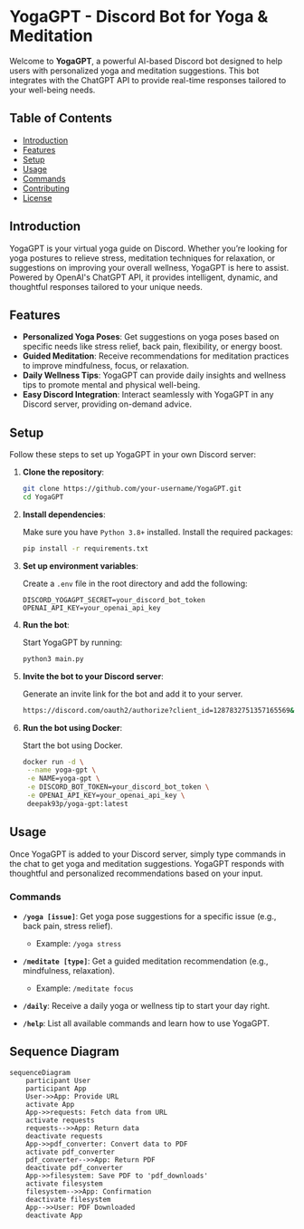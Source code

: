# YogaGPT - Discord Bot for Yoga & Meditation

Welcome to **YogaGPT**, a powerful AI-based Discord bot designed to help users with personalized yoga and meditation suggestions. This bot integrates with the ChatGPT API to provide real-time responses tailored to your well-being needs.

## Table of Contents

- [Introduction](#introduction)
- [Features](#features)
- [Setup](#setup)
- [Usage](#usage)
- [Commands](#commands)
- [Contributing](#contributing)
- [License](#license)

## Introduction

YogaGPT is your virtual yoga guide on Discord. Whether you’re looking for yoga postures to relieve stress, meditation techniques for relaxation, or suggestions on improving your overall wellness, YogaGPT is here to assist. Powered by OpenAI's ChatGPT API, it provides intelligent, dynamic, and thoughtful responses tailored to your unique needs.

## Features

- **Personalized Yoga Poses**: Get suggestions on yoga poses based on specific needs like stress relief, back pain, flexibility, or energy boost.
- **Guided Meditation**: Receive recommendations for meditation practices to improve mindfulness, focus, or relaxation.
- **Daily Wellness Tips**: YogaGPT can provide daily insights and wellness tips to promote mental and physical well-being.
- **Easy Discord Integration**: Interact seamlessly with YogaGPT in any Discord server, providing on-demand advice.

## Setup

Follow these steps to set up YogaGPT in your own Discord server:

1. **Clone the repository**:

   ```bash
   git clone https://github.com/your-username/YogaGPT.git
   cd YogaGPT
   ```

2. **Install dependencies**:

   Make sure you have `Python 3.8+` installed. Install the required packages:

   ```bash
   pip install -r requirements.txt
   ```

3. **Set up environment variables**:

   Create a `.env` file in the root directory and add the following:

   ```env
   DISCORD_YOGAGPT_SECRET=your_discord_bot_token
   OPENAI_API_KEY=your_openai_api_key
   ```

4. **Run the bot**:

   Start YogaGPT by running:

   ```bash
   python3 main.py
   ```

5. **Invite the bot to your Discord server**:

   Generate an invite link for the bot and add it to your server.

   ```bash
   https://discord.com/oauth2/authorize?client_id=1287832751357165569&permissions=66624&integration_type=0&scope=bot
   ```

6. **Run the bot using Docker**:

   Start the bot using Docker.

    ```bash
    docker run -d \
     --name yoga-gpt \
     -e NAME=yoga-gpt \
     -e DISCORD_BOT_TOKEN=your_discord_bot_token \
     -e OPENAI_API_KEY=your_openai_api_key \
     deepak93p/yoga-gpt:latest
      ```

## Usage

Once YogaGPT is added to your Discord server, simply type commands in the chat to get yoga and meditation suggestions. YogaGPT responds with thoughtful and personalized recommendations based on your input.

### Commands

- **`/yoga [issue]`**: Get yoga pose suggestions for a specific issue (e.g., back pain, stress relief).
  - Example: `/yoga stress`
  
- **`/meditate [type]`**: Get a guided meditation recommendation (e.g., mindfulness, relaxation).
  - Example: `/meditate focus`
  
- **`/daily`**: Receive a daily yoga or wellness tip to start your day right.
  
- **`/help`**: List all available commands and learn how to use YogaGPT.

## Sequence Diagram

```mermaid
sequenceDiagram
    participant User
    participant App
    User->>App: Provide URL
    activate App
    App->>requests: Fetch data from URL
    activate requests
    requests-->>App: Return data
    deactivate requests
    App->>pdf_converter: Convert data to PDF
    activate pdf_converter
    pdf_converter-->>App: Return PDF
    deactivate pdf_converter
    App->>filesystem: Save PDF to 'pdf_downloads'
    activate filesystem
    filesystem-->>App: Confirmation
    deactivate filesystem
    App-->>User: PDF Downloaded
    deactivate App
```